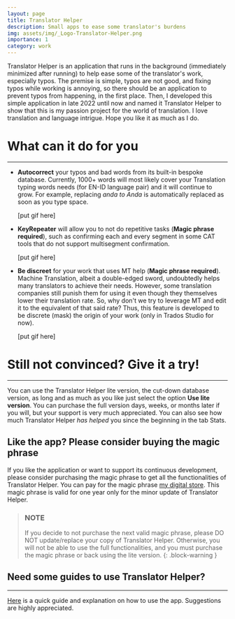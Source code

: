 ```yaml
---
layout: page
title: Translator Helper
description: Small apps to ease some translator's burdens
img: assets/img/_Logo-Translator-Helper.png
importance: 1
category: work
---
```


Translator Helper is an application that runs in the background (immediately minimized after running) to help ease some of the translator's work, especially typos.
The premise is simple, typos are not good, and fixing typos while working is annoying, so there should be an application to prevent typos from happening, in the first place.
Then, I developed this simple application in late 2022 until now and named it Translator Helper to show that this is my passion project for the world of translation.
I love translation and language intrigue. Hope you like it as much as I do.

# What can it do for you
---
- **Autocorrect** your typos and bad words from its built-in bespoke database.
  Currently, 1000+ words will most likely cover your Translation typing words needs (for EN-ID language pair) and it will continue to grow.
  For example, replacing _anda to Anda_ is automatically replaced as soon as you type space.

  [put gif here]
  
- **KeyRepeater** will allow you to not do repetitive tasks (**Magic phrase required**), such as confirming each and every segment in some CAT tools that do not support multisegment confirmation.

  [put gif here]

- **Be discreet** for your work that uses MT help (**Magic phrase required**).
  Machine Translation, albeit a double-edged sword, undoubtedly helps many translators to achieve their needs.
  However, some translation companies still punish them for using it even though they themselves lower their translation rate.
  So, why don't we try to leverage MT and edit it to the equivalent of that said rate?
  Thus, this feature is developed to be discrete (mask) the origin of your work (only in Trados Studio for now).

  [put gif here]

# Still not convinced? Give it a try!
---
You can use the Translator Helper lite version, the cut-down database version, as long and as much as you like just select the option **Use lite version**.
You can purchase the full version days, weeks, or months later if you will, but your support is very much appreciated.
You can also see how much Translator Helper _has helped_ you since the beginning in the tab Stats.

## Like the app? Please consider buying the magic phrase

If you like the application or want to support its continuous development, please consider purchasing the magic phrase to get all the functionalities of Translator Helper.
You can pay for the magic phrase [my digital store](https://lynk.id/tokondaru).
This magic phrase is valid for one year only for the minor update of Translator Helper.
> ### NOTE
> 
> If you decide to not purchase the next valid magic phrase, please DO NOT update/replace your copy of Translator Helper.
> Otherwise, you will not be able to use the full functionalities, and you must purchase the magic phrase or back using the lite version.
{: .block-warning }

## Need some guides to use Translator Helper?
---
[Here](https://ndaruwibowo.github.io/blog/2023/translator-helper-help/) is a quick guide and explanation on how to use the app. Suggestions are highly appreciated.
